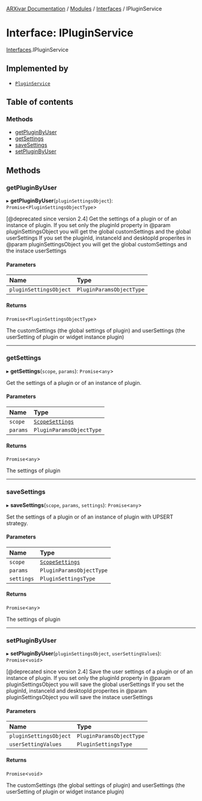 [ARXivar Documentation](../README.md) / [Modules](../modules.md) / [Interfaces](../modules/Interfaces.md) / IPluginService

# Interface: IPluginService

[Interfaces](../modules/Interfaces.md).IPluginService

## Implemented by

- [`PluginService`](../classes/PluginService.PluginService-1.md)

## Table of contents

### Methods

- [getPluginByUser](Interfaces.IPluginService.md#getpluginbyuser)
- [getSettings](Interfaces.IPluginService.md#getsettings)
- [saveSettings](Interfaces.IPluginService.md#savesettings)
- [setPluginByUser](Interfaces.IPluginService.md#setpluginbyuser)

## Methods

### getPluginByUser

▸ **getPluginByUser**(`pluginSettingsObject`): `Promise`<`PluginSettingsObjectType`\>

[@deprecated since version 2.4]
Get the settings of a plugin or of an instance of plugin.
If you set only the pluginId property in @param pluginSettingsObject you will get the global customSettings and the global userSettings
If you set the pluginId, instanceId and desktopId properites in @param pluginSettingsObject you will get the global customSettings and the instace userSettings

#### Parameters

| Name | Type |
| :------ | :------ |
| `pluginSettingsObject` | `PluginParamsObjectType` |

#### Returns

`Promise`<`PluginSettingsObjectType`\>

The customSettings (the global settings of plugin) and userSettings (the userSetting of plugin or widget instance plugin)

___

### getSettings

▸ **getSettings**(`scope`, `params`): `Promise`<`any`\>

Get the settings of a plugin or of an instance of plugin.

#### Parameters

| Name | Type |
| :------ | :------ |
| `scope` | [`ScopeSettings`](../modules/Interfaces.md#scopesettings) |
| `params` | `PluginParamsObjectType` |

#### Returns

`Promise`<`any`\>

The settings of plugin

___

### saveSettings

▸ **saveSettings**(`scope`, `params`, `settings`): `Promise`<`any`\>

Set the settings of a plugin or of an instance of plugin with UPSERT strategy.

#### Parameters

| Name | Type |
| :------ | :------ |
| `scope` | [`ScopeSettings`](../modules/Interfaces.md#scopesettings) |
| `params` | `PluginParamsObjectType` |
| `settings` | `PluginSettingsType` |

#### Returns

`Promise`<`any`\>

The settings of plugin

___

### setPluginByUser

▸ **setPluginByUser**(`pluginSettingsObject`, `userSettingValues`): `Promise`<`void`\>

[@deprecated since version 2.4]
Save the user settings of a plugin or of an instance of plugin.
If you set only the pluginId property in @param pluginSettingsObject you will save the global userSettings
If you set the pluginId, instanceId and desktopId properites in @param pluginSettingsObject you will save the instace userSettings

#### Parameters

| Name | Type |
| :------ | :------ |
| `pluginSettingsObject` | `PluginParamsObjectType` |
| `userSettingValues` | `PluginSettingsType` |

#### Returns

`Promise`<`void`\>

The customSettings (the global settings of plugin) and userSettings (the userSetting of plugin or widget instance plugin)
